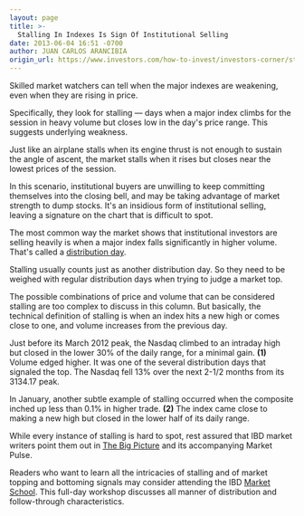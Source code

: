 ```yaml
---
layout: page
title: >-
  Stalling In Indexes Is Sign Of Institutional Selling
date: 2013-06-04 16:51 -0700
author: JUAN CARLOS ARANCIBIA
origin_url: https://www.investors.com/how-to-invest/investors-corner/stalling-signals-suggest-stock-market-tops/
---
```


Skilled market watchers can tell when the major indexes are weakening, even when they are rising in price.

Specifically, they look for stalling — days when a major index climbs for the session in heavy volume but closes low in the day's price range. This suggests underlying weakness.

Just like an airplane stalls when its engine thrust is not enough to sustain the angle of ascent, the market stalls when it rises but closes near the lowest prices of the session.

In this scenario, institutional buyers are unwilling to keep committing themselves into the closing bell, and may be taking advantage of market strength to dump stocks. It's an insidious form of institutional selling, leaving a signature on the chart that is difficult to spot.

The most common way the market shows that institutional investors are selling heavily is when a major index falls significantly in higher volume. That's called a [distribution day](http://education.investors.com/investors-corner/658035-institutional-selling-flags-stock-market-tops.htm).

Stalling usually counts just as another distribution day. So they need to be weighed with regular distribution days when trying to judge a market top.

The possible combinations of price and volume that can be considered stalling are too complex to discuss in this column. But basically, the technical definition of stalling is when an index hits a new high or comes close to one, and volume increases from the previous day.

Just before its March 2012 peak, the Nasdaq climbed to an intraday high but closed in the lower 30% of the daily range, for a minimal gain. **(1)** Volume edged higher. It was one of the several distribution days that signaled the top. The Nasdaq fell 13% over the next 2-1/2 months from its 3134.17 peak.

In January, another subtle example of stalling occurred when the composite inched up less than 0.1% in higher trade. **(2)** The index came close to making a new high but closed in the lower half of its daily range.

While every instance of stalling is hard to spot, rest assured that IBD market writers point them out in [The Big Picture](http://news.investors.com/investing/big-picture.htm) and its accompanying Market Pulse.

Readers who want to learn all the intricacies of stalling and of market topping and bottoming signals may consider attending the IBD [Market School](https://www.investors.com/products/how-to-make-money-in-stocks-workshop-series/beginning-strategies-for-successful-investing/?nav=IBDUWorkshops). This full-day workshop discusses all manner of distribution and follow-through characteristics.

